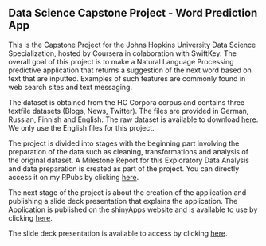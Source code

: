 ## Data Science Capstone Project - Word Prediction App

This is the Capstone Project for the Johns Hopkins University Data Science Specialization, hosted by Coursera in colaboration with SwiftKey. The overall goal of this project is to make a Natural Language Processing predictive application that returns a suggestion of the next word based on text that are inputted. Examples of such features are commonly found in web search sites and text messaging.

The dataset is obtained from the HC Corpora corpus and contains three textfile datasets (Blogs, News, Twitter). The files are provided in German, Russian, Finnish and English. The raw dataset is available to download [here](https://d396qusza40orc.cloudfront.net/dsscapstone/dataset/Coursera-SwiftKey.zip). We only use the English files for this project.

The project is divided into stages with the beginning part involving the preparation of the data such as cleaning, transformations and analysis of the original dataset. A Milestone Report for this Exploratory Data Analysis and data preparation is created as part of the project. You can directly access it on my RPubs by clicking [here](http://rpubs.com/adrianromano/396892).

The next stage of the project is about the creation of the application and publishing a slide deck presentation that explains the application. The Application is published on the shinyApps website and is available to use by clicking [here](https://adrianromano.shinyapps.io/word_prediction_app/).

The slide deck presentation is available to access by clicking [here](http://rpubs.com/adrianromano/397611).

